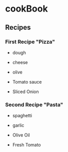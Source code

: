 # cookBook

## Recipes 

### First Recipe "Pizza"

 * dough 

 * cheese 

 * olive

 * Tomato sauce

 * Sliced Onion

### Second Recipe "Pasta"

 * spaghetti

 * garlic

 * Olive Oil

 * Fresh Tomato 